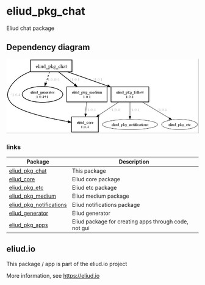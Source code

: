 # eliud_pkg_chat

Eliud chat package

## Dependency diagram

![Dependency diagram](https://github.com/eliudio/eliud_pkg_chat/raw/main/depends.jpg)

### links
|Package                                                                    |Description                                            |
|---------------------------------------------------------------------------|-------------------------------------------------------|
|[eliud_pkg_chat](https://pub.dev/packages/eliud_pkg_chat)                  | This package                                          |
|[eliud_core](https://pub.dev/packages/eliud_core)                          | Eliud core package                                    |
|[eliud_pkg_etc](https://pub.dev/packages/eliud_pkg_etc)                    | Eliud etc package                                     |
|[eliud_pkg_medium](https://pub.dev/packages/eliud_pkg_medium)              | Eliud medium package                                  |
|[eliud_pkg_notifications](https://pub.dev/packages/eliud_pkg_notifications)| Eliud notifications package                           |
|[eliud_generator](https://pub.dev/packages/eliud_generator)                | Eliud generator                                       |
|[eliud_pkg_apps](https://pub.dev/packages/eliud_pkg_apps)                  | Eliud package for creating apps through code, not gui |

## eliud.io

This package / app is part of the eliud.io project

More information, see https://eliud.io
